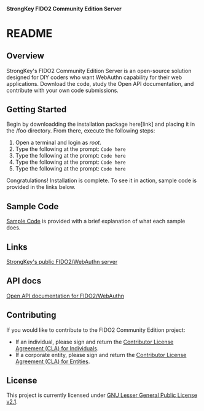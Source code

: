 #### StrongKey FIDO2 Community Edition Server
# README

## Overview
StrongKey's FIDO2 Community Edition Server is an open-source solution designed for DIY coders who want WebAuthn capability for their web applications. Download the code, study the Open API documentation, and contribute with your own code submissions.

## Getting Started
Begin by downloadding the installation package here[link] and placing it in the /foo directory. From there, execute the following steps:
1. Open a terminal and login as *root*.
2. Type the following at the prompt:
    ``Code here``
3. Type the following at the prompt:
    ``Code here``
4. Type the following at the prompt:
    ``Code here``
5. Type the following at the prompt:
    ``Code here``

Congratulations! Installation is complete. To see it in action, sample code is provided in the links below.

## Sample Code
[Sample Code](URL) is provided with a brief explanation of what each sample does.

## Links
[StrongKey's public FIDO2/WebAuthn server](URL)

## API docs
[Open API documentation for FIDO2/WebAuthn](https://strongkey.github.io/FIDO-Server/openapi.html)

## Contributing
If you would like to contribute to the FIDO2 Community Edition project:

* If an individual, please sign and return the [Contributor License Agreement (CLA) for Individuals](https://github.com/StrongKey/FIDO-Server/blob/fido/FIDO2%20Community%20Edition%20Server%20by%20StrongKey-Individual.pdf).
* If a corporate entity, please sign and return the [Contributor License Agreement (CLA) for Entities](https://github.com/StrongKey/FIDO-Server/blob/fido/FIDO2%20Community%20Edition%20Server%20by%20StrongKey-Entity.pdf).

## License
This project is currently licensed under [GNU Lesser General Public License v2.1](https://github.com/StrongKey/FIDO-Server/blob/fido/GNU%20Lesser%20General%20Public%20License%20v2.1).
